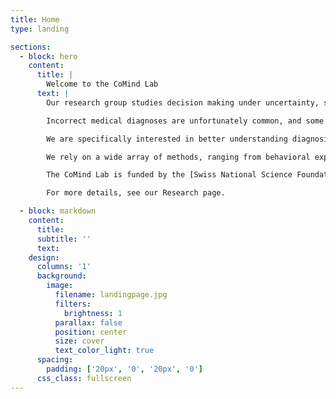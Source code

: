 ```yaml
---
title: Home
type: landing

sections:
  - block: hero
    content:
      title: |
        Welcome to the CoMind Lab 
      text: |
        Our research group studies decision making under uncertainty, such as in the emergency room, to provide a clearer understanding of how decision-making in medical diagnostics and other high-risk areas can be improved.

        Incorrect medical diagnoses are unfortunately common, and some of them can have serious consequences for patients. However, there is limited understanding of the circumstances under which such errors occur and of how effective collaboration within the diagnostic team can help prevent them.

        We are specifically interested in better understanding diagnosis as a team-based activity. For example, we investigate the interplay between cognitive and collaborative processes and how to best time team phases during the diagnostic process. To do this, we engage in continuous dialogue with practitioners to get input for our basic research and develop outputs (such as trainings) that are valuable for practice.

        We rely on a wide array of methods, ranging from behavioral experiments, simulations, meta-analyses, and ethnography. We leverage theoretical approaches from a variety of disciplines and collaborate with an international interdisciplinary network.

        The CoMind Lab is funded by the [Swiss National Science Foundation (SNSF)](https://snf.ch) with a Starting Grant to Prof. Dr. Juliane Kämmer (project number [TMSGI1_218047](https://data.snf.ch/grants/grant/218047)). The lab is part of the [Diagnostic Quality Lab](http://dxq.ch/) at the [Department of Emergency Medicine](https://notfallmedizin.insel.ch/de/lehre-und-forschung/forschungsschwerpunkte-und-gruppen/diagnostic-quality-lab) at the [University of Bern](https://unibe.ch), Switzerland.

        For more details, see our Research page.

  - block: markdown
    content:
      title:
      subtitle: ''
      text:
    design:
      columns: '1'
      background:
        image: 
          filename: landingpage.jpg
          filters:
            brightness: 1
          parallax: false
          position: center
          size: cover
          text_color_light: true
      spacing:
        padding: ['20px', '0', '20px', '0']
      css_class: fullscreen
---
```

